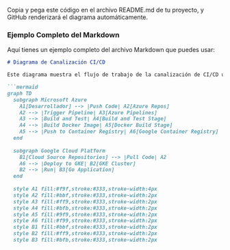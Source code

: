 

Copia y pega este código en el archivo README.md de tu proyecto, y GitHub renderizará el diagrama automáticamente.

### Ejemplo Completo del Markdown

Aquí tienes un ejemplo completo del archivo Markdown que puedes usar:

```markdown
# Diagrama de Canalización CI/CD

Este diagrama muestra el flujo de trabajo de la canalización de CI/CD utilizando Microsoft Azure para la construcción y Google Kubernetes Engine (GKE) para el despliegue.

```mermaid
graph TD
  subgraph Microsoft Azure
    A1[Desarrollador] --> |Push Code| A2[Azure Repos]
    A2 --> |Trigger Pipeline| A3[Azure Pipelines]
    A3 --> |Build and Test| A4[Build and Test Stage]
    A4 --> |Build Docker Image| A5[Docker Build Stage]
    A5 --> |Push to Container Registry| A6[Google Container Registry]
  end
  
  subgraph Google Cloud Platform
    B1[Cloud Source Repositories] --> |Pull Code| A2
    A6 --> |Deploy to GKE| B2[GKE Cluster]
    B2 --> |Run| B3[Go Application]
  end
  
  style A1 fill:#f9f,stroke:#333,stroke-width:4px
  style A2 fill:#bbf,stroke:#333,stroke-width:2px
  style A3 fill:#ff9,stroke:#333,stroke-width:2px
  style A4 fill:#bfb,stroke:#333,stroke-width:2px
  style A5 fill:#9f9,stroke:#333,stroke-width:2px
  style A6 fill:#f99,stroke:#333,stroke-width:2px
  style B1 fill:#bbf,stroke:#333,stroke-width:2px
  style B2 fill:#ff9,stroke:#333,stroke-width:2px
  style B3 fill:#bfb,stroke:#333,stroke-width:2px


